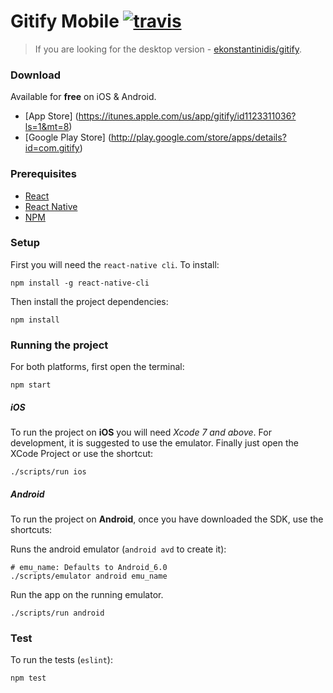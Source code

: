 # Gitify Mobile  [![travis][travis-image]][travis-url]

> If you are looking for the desktop version - [ekonstantinidis/gitify](https://github.com/ekonstantinidis/gitify/).


### Download
Available for **free** on iOS & Android.

 - [App Store] (https://itunes.apple.com/us/app/gitify/id1123311036?ls=1&mt=8)
 - [Google Play Store] (http://play.google.com/store/apps/details?id=com.gitify)


### Prerequisites

 - [React](https://facebook.github.io/react/)
 - [React Native](https://facebook.github.io/react-native/)
 - [NPM](https://www.npmjs.com/)


### Setup

First you will need the `react-native cli`. To install:

    npm install -g react-native-cli

Then install the project dependencies:

    npm install


### Running the project

For both platforms, first open the terminal:

    npm start

##### iOS

To run the project on **iOS** you will need *Xcode 7 and above*. For development, it is suggested to use the emulator. Finally just open the XCode Project or use the shortcut:

    ./scripts/run ios


##### Android

To run the project on **Android**, once you have downloaded the SDK, use the shortcuts:

Runs the android emulator (`android avd` to create it):

    # emu_name: Defaults to Android_6.0
    ./scripts/emulator android emu_name

Run the app on the running emulator.

    ./scripts/run android


### Test
To run the tests (`eslint`):

    npm test

[travis-image]: https://travis-ci.org/ekonstantinidis/gitify-mobile.svg?branch=master
[travis-url]: https://travis-ci.org/ekonstantinidis/gitify-mobile
